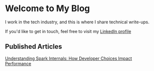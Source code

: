 # Welcome to My Blog
I work in the tech industry, and this is where I share technical write-ups.

If you'd like to get in touch, feel free to visit my [LinkedIn profile](https://www.linkedin.com/in/bartosz-go%C5%82as-86bb6a164/)

## Published Articles
[Understanding Spark Internals: How Developer Choices Impact Performance](/docs/spark_performance_and_dev_choices.md)